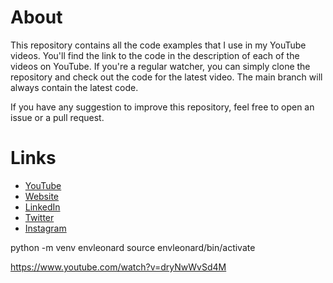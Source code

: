 # About

This repository contains all the code examples that I use in my YouTube videos. You'll find the link to the code in the description of each of the videos on YouTube. If you're a regular watcher, you can simply clone the repository and check out the code for the latest video. The main branch will always contain the latest code.

If you have any suggestion to improve this repository, feel free to open an issue or a pull request.

# Links

- [YouTube](https://www.youtube.com/c/arjancodes)
- [Website](https://www.arjancodes.com)
- [LinkedIn](https://www.linkedin.com/company/arjancodes)
- [Twitter](https://twitter.com/arjancodes)
- [Instagram](https://www.instagram.com/arjancodes)

python -m venv envleonard
source envleonard/bin/activate

https://www.youtube.com/watch?v=dryNwWvSd4M


